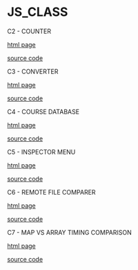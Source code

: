 # JS_CLASS

C2 - COUNTER

[html page](https://ahmethuseyindok.github.io/JS_CLASS/Counting.html)

[source code](https://github.com/AhmetHuseyinDOK/JS_CLASS/blob/master/Counting.html)

C3 - CONVERTER

[html page](https://ahmethuseyindok.github.io/JS_CLASS/Converter.html)

[source code](https://github.com/AhmetHuseyinDOK/JS_CLASS/blob/master/Converter.html)

C4 - COURSE DATABASE

[html page](https://ahmethuseyindok.github.io/JS_CLASS/week5)

[source code](https://github.com/AhmetHuseyinDOK/JS_CLASS/tree/master/week5)

C5 - INSPECTOR MENU

[html page](https://ahmethuseyindok.github.io/JS_CLASS/week6/)

[source code](https://github.com/AhmetHuseyinDOK/JS_CLASS/tree/master/week6)

C6 - REMOTE FILE COMPARER

[html page](https://ahmethuseyindok.github.io/JS_CLASS/cw6/index.html)

[source code](https://github.com/AhmetHuseyinDOK/JS_CLASS/tree/master/week6)

C7 - MAP VS ARRAY TIMING COMPARISON

[html page](https://ahmethuseyindok.github.io/JS_CLASS/cw7/index.html)

[source code](https://github.com/AhmetHuseyinDOK/JS_CLASS/tree/master/cw7)
